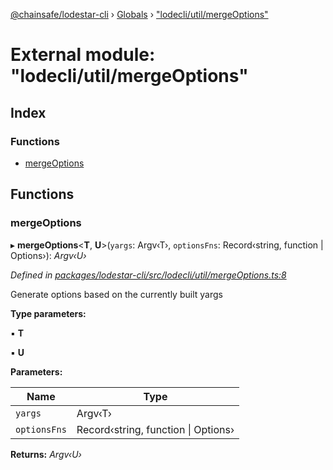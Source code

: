 [@chainsafe/lodestar-cli](../README.md) › [Globals](../globals.md) › ["lodecli/util/mergeOptions"](_lodecli_util_mergeoptions_.md)

# External module: "lodecli/util/mergeOptions"

## Index

### Functions

* [mergeOptions](_lodecli_util_mergeoptions_.md#mergeoptions)

## Functions

###  mergeOptions

▸ **mergeOptions**<**T**, **U**>(`yargs`: Argv‹T›, `optionsFns`: Record‹string, function | Options›): *Argv‹U›*

*Defined in [packages/lodestar-cli/src/lodecli/util/mergeOptions.ts:8](https://github.com/ChainSafe/lodestar/blob/bd8798297/packages/lodestar-cli/src/lodecli/util/mergeOptions.ts#L8)*

Generate options based on the currently built yargs

**Type parameters:**

▪ **T**

▪ **U**

**Parameters:**

Name | Type |
------ | ------ |
`yargs` | Argv‹T› |
`optionsFns` | Record‹string, function &#124; Options› |

**Returns:** *Argv‹U›*
